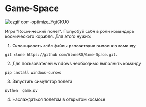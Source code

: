 # Game-Space
![ezgif com-optimize_YgtCKU0](https://user-images.githubusercontent.com/39197265/185216757-d4d7497e-08bd-413b-9482-d954d20a1c9b.gif)


Игра "Космический полет". Попробуй себя в роли командира космического корабля.
Для этого нужно:
1. Склонировать себе файлы репозитория выполнив команду 
```
git clone https://github.com/AloneRD/Game-Space.git.
```
2. Для пользователей windows необходимо выполнить команду 

```pip install windows-curses```

3. Запустить симулятор полета 

```python  game.py```

4. Наслаждаться полетом в открытом космосе
